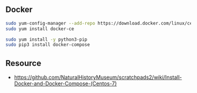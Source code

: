 ## Docker

```bash
sudo yum-config-manager --add-repo https://download.docker.com/linux/centos/docker-ce.repo
sudo yum install docker-ce

sudo yum install -y python3-pip
sudo pip3 install docker-compose
```

## Resource

- https://github.com/NaturalHistoryMuseum/scratchpads2/wiki/Install-Docker-and-Docker-Compose-(Centos-7)